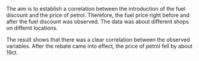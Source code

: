 The aim is to establish a correlation between the introduction of the fuel discount and the price of petrol.
Therefore, the fuel price right before and after the fuel discount was observed. The data was about different shops on differnt locations.

The result shows that there was a clear correlation between the observed variables. 
After the rebate came into effect, the price of petrol fell by about 19ct.
